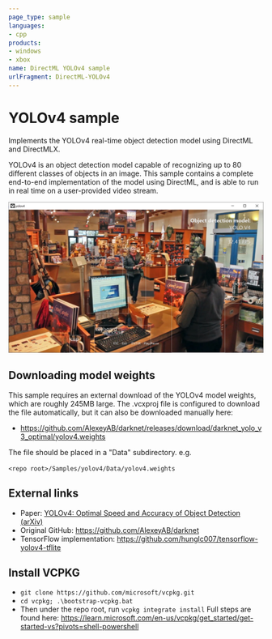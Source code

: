 ```yaml
---
page_type: sample
languages:
- cpp
products:
- windows
- xbox
name: DirectML YOLOv4 sample
urlFragment: DirectML-YOLOv4
---
```


# YOLOv4 sample

Implements the YOLOv4 real-time object detection model using DirectML and DirectMLX.

YOLOv4 is an object detection model capable of recognizing up to 80 different classes of objects in an image. This sample contains a complete end-to-end implementation of the model using DirectML, and is able to run in real time on a user-provided video stream. 

![Screenshot](./Assets/screenshot.jpg)

## Downloading model weights

This sample requires an external download of the YOLOv4 model weights, which are roughly 245MB large. The .vcxproj file is configured to download the file automatically, but it can also be downloaded manually here:
* https://github.com/AlexeyAB/darknet/releases/download/darknet_yolo_v3_optimal/yolov4.weights

The file should be placed in a "Data" subdirectory. e.g.

`<repo root>/Samples/yolov4/Data/yolov4.weights`

## External links

* Paper: [YOLOv4: Optimal Speed and Accuracy of Object Detection
 (arXiv)](https://arxiv.org/abs/2004.10934)
* Original GitHub: https://github.com/AlexeyAB/darknet
* TensorFlow implementation: https://github.com/hunglc007/tensorflow-yolov4-tflite

## Install VCPKG 
* `git clone https://github.com/microsoft/vcpkg.git`
* `cd vcpkg; .\bootstrap-vcpkg.bat`
* Then under the repo root, run `vcpkg integrate install`
Full steps are found here: https://learn.microsoft.com/en-us/vcpkg/get_started/get-started-vs?pivots=shell-powershell
